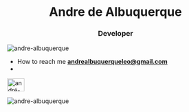 <h1 align="center">Andre de Albuquerque</h1>
<h3 align="center">Developer</h3>

<p align="left"> <img src="https://komarev.com/ghpvc/?username=andre-albuquerque&label=Profile%20views&color=0e75b6&style=flat" alt="andre-albuquerque" /> </p>

- How to reach me **andrealbuquerqueleo@gmail.com**
- 
<p align="left">
<a href="https://linkedin.com/in/andré-albuquerque-/" target="blank"><img align="center" src="https://raw.githubusercontent.com/rahuldkjain/github-profile-readme-generator/master/src/images/icons/Social/linked-in-alt.svg" alt="andré-albuquerque-/" height="30" width="40" /></a>
</p>

<p><img align="center" src="https://github-readme-stats.vercel.app/api/top-langs?username=andre-albuquerque&show_icons=true&locale=en&layout=compact" alt="andre-albuquerque" /></p>
